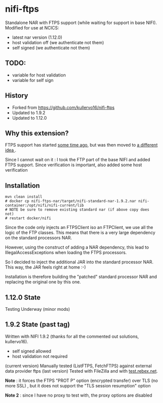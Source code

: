 # nifi-ftps
Standalone NAR with FTPS support (while waiting for support in base NIFI).
Modified for use at NCICS:
- latest nar version (1.12.0)
- host validation off (we authenticate not them)
- self signed (we authenticate not them)

## TODO:
- variable for host validation
- variable for self sign

## History

- Forked from https://github.com/kullervo16/nifi-ftps
- Updated to 1.9.2
- Updated to 1.12.0

## Why this extension?

FTPS support has started [some time ago](https://issues.apache.org/jira/browse/NIFI-2188), but was then moved to [a different idea
](https://issues.apache.org/jira/browse/NIFI-2278).

Since I cannot wait on it : I took the FTP part of the base NIFI and added FTPS support. Since verification is important, also
added some host verification

## Installation

```
mvn clean install
# docker cp nifi-ftps-nar/target/nifi-standard-nar-1.9.2.nar nifi-container:/opt/nifi/nifi-current/lib
# NOTE be sure to remove existing standard nar (if above copy does not)
# restart docker/nifi
```

Since the code only injects an FTPSClient iso an FTPClient, we use all the logic of the FTP classes. This means that there is a very large
dependency on the standard processors NAR.

However, using the construct of adding a NAR dependency, this lead to IllegalAccessExceptions when loading the FTPS processors.

So I decided to inject the additional JAR into the standard processor NAR. This way, the JAR feels right at home :-)

Installation is therefore building the "patched" standard processor NAR and replacing the original one by this one.

## 1.12.0 State
Testing Underway
(minor mods)

## 1.9.2 State (past tag)
Written with NIFI 1.9.2 (thanks for all the commented out solutions, kullervo16). 

- self signed allowed
- host validation not required

(current version) Manually tested (ListFTPS, FetchFTPS) against external data provider ftps
(last version) Tested with FileZilla and with [test.rebex.net](https://test.rebex.net/).

**Note** : it forces the FTPS "PROT P" option (encrypted transfer) over TLS (no more SSL) , but it does not support the "TLS session resumption" option

**Note 2** : since I have no proxy to test with, the proxy options are disabled
